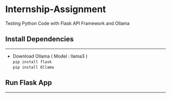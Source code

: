 # Internship-Assignment
Testing Python Code with Flask API Framework and Ollama

## Install Dependencies
---
- Download Ollama ( Model : llama3 )  
`pip install flask`  
`pip install Ollama`
 
## Run Flask App
---
